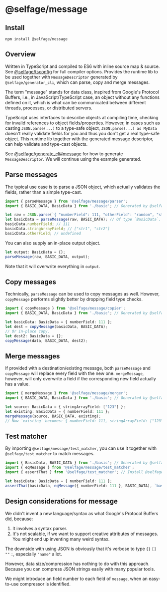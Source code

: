 # @selfage/message

## Install

`npm install @selfage/message`

## Overview

Written in TypeScript and compiled to ES6 with inline source map & source. See [@selfage/tsconfig](https://www.npmjs.com/package/@selfage/tsconfig) for full compiler options. Provides the runtime lib to be used together with `MessageDescriptor` generated by `@selfage/generator_cli`, which can parse, copy and merge messages.

The term "message" stands for data class, inspired from Google's Protocol Buffers, i.e., in JavaScript/TypeScript case, an object without any functions defined on it, which is what can be communicated between different threads, processes, or distributed servers.

TypeScript uses interfaces to describe objects at compiling time, checking for invalid references to object fields/properties. However, in cases such as casting `JSON.parse(...)` to a type-safe object, `JSON.parse(...) as MyData` doesn't really validate fields for you and thus you don't get a real type-safe object. This runtime lib together with the generated message descriptor, can help validate and type-cast objects.

See [@selfage/generate_cli#message](https://www.npmjs.com/package/@selfage/generate_cli#message) for how to generate `MessageDescriptor`. We will continue using the example generated.

## Parse messages

The typical use case is to parse a JSON object, which actually validates the fields, rather than a simple type-cast.

```TypeScript
import { parseMessage } from '@selfage/message/parser';
import { BASIC_DATA, BasicData } from './basic'; // Generated by @selfage/generator_cli.

let raw = JSON.parse(`{ "numberField": 111, "otherField": "random", "stringArrayField": ["str1", "str2"] }`);
let basicData = parseMessage(raw, BASIC_DATA); // Of type `BasicData`.
basicData.numberField; // 111
basicData.stringArrayField; // ["str1", "str2"]
basicData.otherField; // undefined
```

You can also supply an in-place output object.

```TypeScript
let output: BasicData = {};
parseMessage(raw, BASIC_DATA, output);
```

Note that it will overwrite everything in `output`.

## Copy messages

Technically, `parseMessage` can be used to copy messages as well. However, `copyMessage` performs slightly better by dropping field type checks.

```TypeScript
import { copyMessage } from '@selfage/message/copier';
import { BASIC_DATA, BasicData } from './basic'; // Generated by @selfage/generator_cli.

let basicData: BasicData = { numberField: 111 };
let dest = copyMessage(basicData, BASIC_DATA);
// Or in-place copy.
let dest2: BasicData = {};
copyMessage(data, BASIC_DATA, dest2);
```

## Merge messages

If provided with a destination/existing message, both `parseMessage` and `copyMessage` will replace every field with the new one. `mergeMessage`, however, will only overwrite a field if the corresponding new field actually has a value.

```TypeScript
import { mergeMessage } from '@selfage/message/merger';
import { BASIC_DATA, BasicData } from './basic'; // Generated by @selfage/generator_cli.

let source: BasicData = { stringArrayField: ["123"] };
let existing: BasicData = { numberField: 111 };
mergeMessage(source, BASIC_DATA, existing);
// Now `existing` becomes: { numberField: 111, stringArrayField: ["123"] }
```

## Test matcher

By importing `@selfage/message/test_matcher`, you can use it together with `@selfage/test_matcher` to match messages.

```TypeScript
import { BasicData, BASIC_DATA } from './basic'; // Generated by @selfage/generator_cli.
import { eqMessage } from '@selfage/message/test_matcher';
import { assertThat } from '@selfage/test_matcher'; // Install @selfage/test_matcher

let basicData: BasicData = { numberField: 111 };
assertThat(basicData, eqMessage({ numberField: 111 }, BASIC_DATA), `basicData`);
```

## Design considerations for message

We didn't invent a new language/syntax as what Google's Protocol Buffers did, because:

1. It involves a syntax parser.
1. It's not scalable, if we want to support creative attributes of messages. You might end up inventing many weird syntax.

The downside with using JSON is obviously that it's verbose to type `{}` `[]` `""` `:`, especially `"name"` a lot.

However, data size/compression has nothing to do with this approach. Because you can compress JSON strings easily with many popular tools.

We might introduce an field number to each field of `message`, when an easy-to-use compressor is identified.
